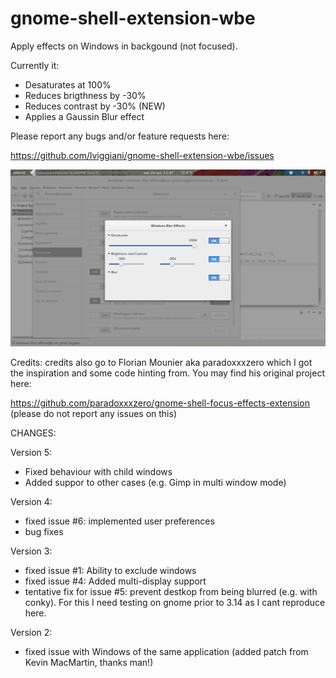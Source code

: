 gnome-shell-extension-wbe
=========================

Apply effects on Windows in backgound (not focused).

Currently it:
- Desaturates at 100%
- Reduces brigthness by -30%
- Reduces contrast by -30% (NEW)
- Applies a Gaussin Blur effect

Please report any bugs and/or feature requests here:

https://github.com/lviggiani/gnome-shell-extension-wbe/issues

![Alt text](./screenshot.png?raw=true "Optional Title")

Credits: credits also go to  Florian Mounier aka paradoxxxzero which I got the inspiration and some code hinting from.
You may find his original project here:

https://github.com/paradoxxxzero/gnome-shell-focus-effects-extension
(please do not report any issues on this)

CHANGES:

Version 5:
- Fixed behaviour with child windows
- Added suppor to other cases (e.g. Gimp in multi window mode)

Version 4:
- fixed issue #6: implemented user preferences
- bug fixes

Version 3:
- fixed issue #1: Ability to exclude windows
- fixed issue #4: Added multi-display support
- tentative fix for issue #5: prevent destkop from being blurred (e.g. with conky). For this I need testing on gnome prior to 3.14 as I cant reproduce here.

Version 2:
- fixed issue with Windows of the same application (added patch from Kevin MacMartin, thanks man!)

